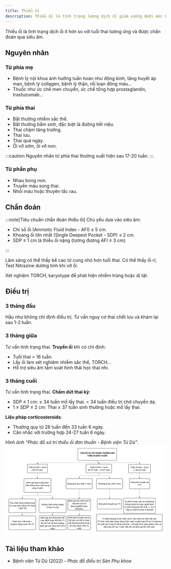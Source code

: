 ```yaml
---
title: Thiểu ối
description: Thiểu ối là tình trạng lượng dịch ối giảm xuống dưới mức bình thường theo tuổi thai, có thể gây nguy cơ tiềm ẩn cho thai nhi và mẹ.
---
```


Thiểu ối là tình trạng dịch ối ít hơn so với tuổi thai tương ứng và được chẩn đoán qua siêu âm.

## Nguyên nhân

### Từ phía mẹ

- Bệnh lý nội khoa ảnh hưởng tuần hoàn như động kinh, tăng huyết áp mạn, bệnh lý collagen, bệnh lý thận, rối loạn đông máu...
- Thuốc như ức chế men chuyển, ức chế tổng hợp prostaglandin, trastuzumab...

### Từ phía thai

- Bất thường nhiễm sắc thể.
- Bất thường bẩm sinh, đặc biệt là đường tiết niệu.
- Thai chậm tăng trưởng.
- Thai lưu.
- Thai quá ngày.
- Ối vỡ sớm, ối vỡ non.

:::caution
Nguyên nhân từ phía thai thường xuất hiện sau 17-20 tuần.
:::

### Từ phần phụ

- Nhau bong non.
- Truyền máu song thai.
- Nhồi máu hoặc thuyên tắc rau.

## Chẩn đoán

:::note[Tiêu chuẩn chẩn đoán thiểu ối]
Chủ yếu dựa vào siêu âm:

- Chỉ số ối (Amniotic Fluid Index - AFI) ≤ 5 cm.
- Khoang ối lớn nhất (Single Deepest Pocket - SDP) ≤ 2 cm.
- SDP ≤ 1 cm là thiểu ối nặng (tương đương AFI ≤ 3 cm).

:::

Lâm sàng có thể thấy bề cao tử cung nhỏ hơn tuổi thai. Có thể thấy ối rỉ; Test Nitrazine dương tính khi vỡ ối.

Xét nghiệm TORCH, karyotype để phát hiện nhiễm trùng hoặc dị tật.

## Điều trị

### 3 tháng đầu

Hầu như không chỉ định điều trị. Tư vấn nguy cơ thai chết lưu và khám lại sau 1-2 tuần.

### 3 tháng giữa

Tư vấn tình trạng thai. **Truyền ối** khi có chỉ định:

- Tuổi thai > 16 tuần.
- Lấy ối làm xét nghiệm nhiễm sắc thể, TORCH...
- Hỗ trợ siêu âm tầm soát hình thái học thai nhi.

### 3 tháng cuối

Tư vấn tình trạng thai. **Chấm dứt thai kỳ**:

- SDP ≤ 1 cm: ≥ 34 tuần mổ lấy thai. < 34 tuần điều trị chờ chuyển dạ.
- 1 ≤ SDP ≤ 2 cm: Thai ≥ 37 tuần sinh thường hoặc mổ lấy thai.

**Liệu pháp corticosteroids**:

- Thường quy từ 28 tuần đến 33 tuần 6 ngày.
- Cân nhắc với trường hợp 24-27 tuần 6 ngày.

_Hình ảnh "Phác đồ xử trí thiểu ối đơn thuần - Bệnh viện Từ Dũ"_.
![Phác đồ xử trí thiểu ối đơn thuần - Bệnh viện Từ Dũ](./_images/thieu-oi/phac-do-xu-tri-thieu-oi-don-thuan.png)

## Tài liệu tham khảo

- Bệnh viện Từ Dũ (2022) - _Phác đồ điều trị Sản Phụ khoa_
